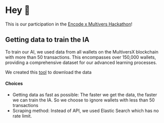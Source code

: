 # Hey 👋

This is our participation in the [Encode x Multivers Hackathon](https://www.encode.club/multiversx-hackathon)!

## Getting data to train the IA
To train our AI, we used data from all wallets on the MultiversX blockchain with more than 50 transactions. 
This encompasses over 150,000 wallets, providing a comprehensive dataset for our advanced learning processes.

We created this [tool](https://github.com/MVX-TKYC/tools/blob/main/wallets_data_scrapper/README.md) to download the data

#### Choices

- Getting data as fast as possible: The faster we get the data, the faster we can train the IA. So we choose to ignore wallets with less than 50 transactions
- Scraping method: Instead of API, we used Elastic Search which has no rate limit.
